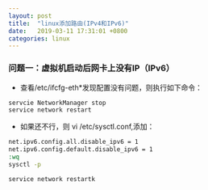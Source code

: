 ```yaml
---
layout: post
title:  "linux添加路由(IPv4和IPv6)"
date:   2019-03-11 17:31:01 +0800
categories: linux
---
```


### 问题一：虚拟机启动后网卡上没有IP（IPv6）
- 查看/etc/ifcfg-eth*发现配置没有问题，则执行如下命令：
```cmd
servcie NetworkManager stop
service network restart
```
- 如果还不行，则 vi /etc/sysctl.conf,添加：
```cmd
net.ipv6.config.all.disable_ipv6 = 1
net.ipv6.config.default.disable_ipv6 = 1
:wq
sysctl -p

service network restartk
```


